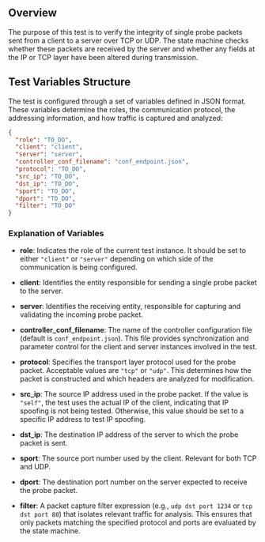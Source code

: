 ## Overview

The purpose of this test is to verify the integrity of single probe packets sent from a client to a server over TCP or UDP. The state machine checks whether these packets are received by the server and whether any fields at the IP or TCP layer have been altered during transmission.

## Test Variables Structure

The test is configured through a set of variables defined in JSON format. These variables determine the roles, the communication protocol, the addressing information, and how traffic is captured and analyzed:

```json
{
  "role": "TO_DO",
  "client": "client",
  "server": "server",
  "controller_conf_filename": "conf_endpoint.json",
  "protocol": "TO_DO",
  "src_ip": "TO_DO",
  "dst_ip": "TO_DO",
  "sport": "TO_DO",
  "dport": "TO_DO",
  "filter": "TO_DO"
}
```

### Explanation of Variables

- **role**: Indicates the role of the current test instance. It should be set to either `"client"` or `"server"` depending on which side of the communication is being configured.

- **client**: Identifies the entity responsible for sending a single probe packet to the server.

- **server**: Identifies the receiving entity, responsible for capturing and validating the incoming probe packet.

- **controller_conf_filename**: The name of the controller configuration file (default is `conf_endpoint.json`). This file provides synchronization and parameter control for the client and server instances involved in the test.

- **protocol**: Specifies the transport layer protocol used for the probe packet. Acceptable values are `"tcp"` or `"udp"`. This determines how the packet is constructed and which headers are analyzed for modification.

- **src_ip**: The source IP address used in the probe packet. If the value is `"self"`, the test uses the actual IP of the client, indicating that IP spoofing is not being tested. Otherwise, this value should be set to a specific IP address to test IP spoofing.

- **dst_ip**: The destination IP address of the server to which the probe packet is sent.

- **sport**: The source port number used by the client. Relevant for both TCP and UDP.

- **dport**: The destination port number on the server expected to receive the probe packet.

- **filter**: A packet capture filter expression (e.g., `udp dst port 1234` or `tcp dst port 80`) that isolates relevant traffic for analysis. This ensures that only packets matching the specified protocol and ports are evaluated by the state machine.
